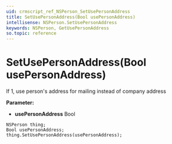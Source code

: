 ```yaml
---
uid: crmscript_ref_NSPerson_SetUsePersonAddress
title: SetUsePersonAddress(Bool usePersonAddress)
intellisense: NSPerson.SetUsePersonAddress
keywords: NSPerson, GetUsePersonAddress
so.topic: reference
---
```


# SetUsePersonAddress(Bool usePersonAddress)

If 1, use person's address for mailing instead of company address

**Parameter:** 
 - **usePersonAddress** Bool

```crmscript
NSPerson thing;
Bool usePersonAddress;
thing.SetUsePersonAddress(usePersonAddress);
```

